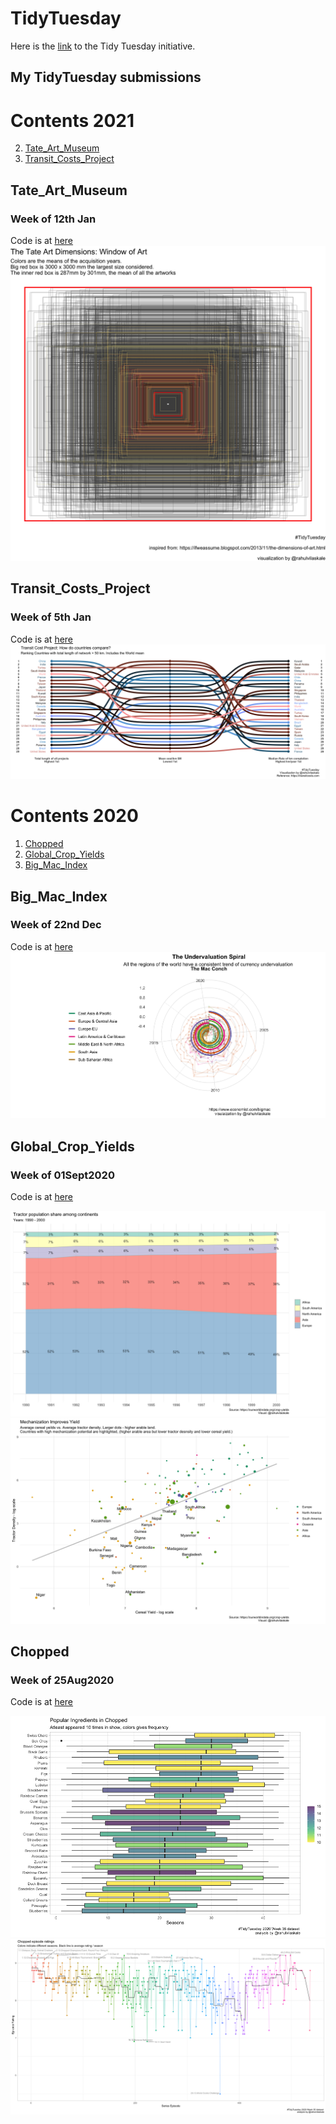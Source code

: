 # TidyTuesday
Here is the [link](https://github.com/rfordatascience/tidytuesday/blob/master/README.md) to the Tidy Tuesday initiative.

## My TidyTuesday submissions
# Contents 2021
2. [Tate_Art_Museum](#Tate)
1. [Transit_Costs_Project](#Transit)



## Tate_Art_Museum
### Week of 12th Jan
Code is at [here](https://github.com/r-kale/tidytuesday/blob/master/2021_01_12_tidy_tuesday.Rmd) <br/>
![plot1](https://github.com/r-kale/tidytuesday/blob/master/tate_plot.png) <br/>


## Transit_Costs_Project
### Week of 5th Jan
Code is at [here](https://github.com/r-kale/tidytuesday/blob/master/2021_01_05_tidy_tuesday.Rmd) <br/>
![plot1](https://github.com/r-kale/tidytuesday/blob/master/2021_Jan_wk_2.png) <br/>


# Contents 2020
1. [Chopped](#Chopped)
2. [Global_Crop_Yields](#Global_Crop_Yields)
3. [Big_Mac_Index](#Big_Mac_Index)



## Big_Mac_Index
### Week of 22nd Dec
Code is at [here](https://github.com/r-kale/tidytuesday/blob/master/2020_09_22_tidy_tuesday.Rmd) <br/>
![plot1](https://github.com/r-kale/tidytuesday/blob/master/mac_conch.png) <br/>


## Global_Crop_Yields
### Week of 01Sept2020
Code is at [here](https://github.com/r-kale/tidytuesday/blob/master/2020_09_01_tidy_tuesday.Rmd) <br/>

![plot1](https://github.com/r-kale/tidytuesday/blob/master/2020_09_01_tidy_tuesday_plot1.png) <br/>
![plot2](https://github.com/r-kale/tidytuesday/blob/master/2020_09_01_tidy_tuesday_plot2.png) <br/>

## Chopped
### Week of 25Aug2020
Code is at [here](https://github.com/r-kale/tidytuesday/blob/master/2020_08_25_tidy_tuesday.Rmd) <br/>

![plot1](https://github.com/r-kale/tidytuesday/blob/master/2020_08_25_tidy_tuesday_plot1.png) <br/>
![plot2](https://github.com/r-kale/tidytuesday/blob/master/2020_08_25_tidy_tuesday_plot2.png) <br/>





